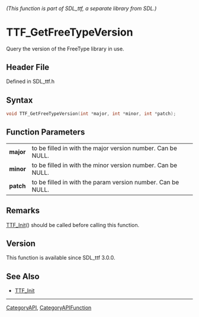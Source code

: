 ###### (This function is part of SDL_ttf, a separate library from SDL.)
# TTF_GetFreeTypeVersion

Query the version of the FreeType library in use.

## Header File

Defined in SDL_ttf.h

## Syntax

```c
void TTF_GetFreeTypeVersion(int *major, int *minor, int *patch);

```

## Function Parameters

|               |                                                             |
| ------------- | ----------------------------------------------------------- |
| **major**     | to be filled in with the major version number. Can be NULL. |
| **minor**     | to be filled in with the minor version number. Can be NULL. |
| **patch**     | to be filled in with the param version number. Can be NULL. |

## Remarks

[TTF_Init](TTF_Init)() should be called before calling this function.

## Version

This function is available since SDL_ttf 3.0.0.

## See Also

- [TTF_Init](TTF_Init)

----
[CategoryAPI](CategoryAPI), [CategoryAPIFunction](CategoryAPIFunction)

